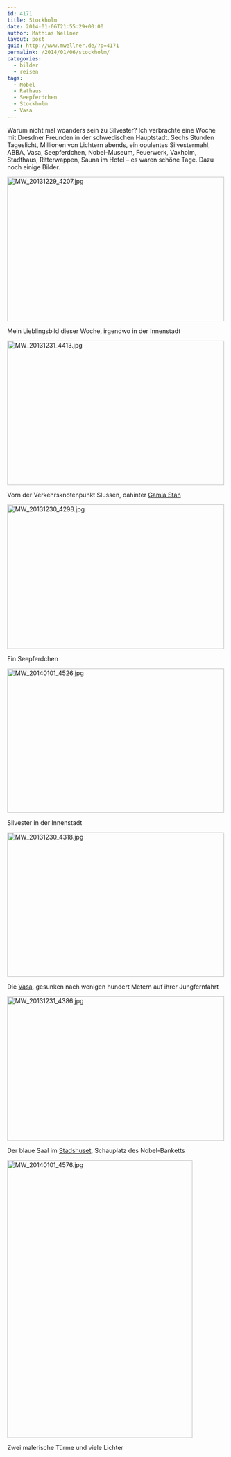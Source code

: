 ```yaml
---
id: 4171
title: Stockholm
date: 2014-01-06T21:55:29+00:00
author: Mathias Wellner
layout: post
guid: http://www.mwellner.de/?p=4171
permalink: /2014/01/06/stockholm/
categories:
  - bilder
  - reisen
tags:
  - Nobel
  - Rathaus
  - Seepferdchen
  - Stockholm
  - Vasa
---
```

Warum nicht mal woanders sein zu Silvester? Ich verbrachte eine Woche mit Dresdner Freunden in der schwedischen Hauptstadt. Sechs Stunden Tageslicht, Millionen von Lichtern abends, ein opulentes Silvestermahl, ABBA, Vasa, Seepferdchen, Nobel-Museum, Feuerwerk, Vaxholm, Stadthaus, Ritterwappen, Sauna im Hotel &#8211; es waren schöne Tage. Dazu noch einige Bilder.

<div style="width: 510px" class="wp-caption aligncenter">
  <a href="http://www.flickr.com/photos/mwellner/11786868776/" title="MW_20131229_4207.jpg by mwellner, on Flickr"><img src="http://farm8.staticflickr.com/7351/11786868776_72822ae980.jpg" width="500" height="333" alt="MW_20131229_4207.jpg" /></a>
  
  <p class="wp-caption-text">
    Mein Lieblingsbild dieser Woche, irgendwo in der Innenstadt
  </p>
</div>

<div style="width: 510px" class="wp-caption aligncenter">
  <a href="http://www.flickr.com/photos/mwellner/11786827623/" title="MW_20131231_4413.jpg by mwellner, on Flickr"><img src="http://farm8.staticflickr.com/7371/11786827623_f2d63d4829.jpg" width="500" height="333" alt="MW_20131231_4413.jpg" /></a>
  
  <p class="wp-caption-text">
    Vorn der Verkehrsknotenpunkt Slussen, dahinter <a href="http://de.wikipedia.org/wiki/Gamla_stan" target="_blank">Gamla Stan</a>
  </p>
</div>

<div style="width: 510px" class="wp-caption aligncenter">
  <a href="http://www.flickr.com/photos/mwellner/11786330925/" title="MW_20131230_4298.jpg by mwellner, on Flickr"><img src="http://farm8.staticflickr.com/7310/11786330925_f90d154f4b.jpg" width="500" height="333" alt="MW_20131230_4298.jpg" /></a>
  
  <p class="wp-caption-text">
    Ein Seepferdchen
  </p>
</div>

<div style="width: 510px" class="wp-caption aligncenter">
  <a href="http://www.flickr.com/photos/mwellner/11787060544/" title="MW_20140101_4526.jpg by mwellner, on Flickr"><img src="http://farm4.staticflickr.com/3831/11787060544_7d8ed7f017.jpg" width="500" height="333" alt="MW_20140101_4526.jpg" /></a>
  
  <p class="wp-caption-text">
    Silvester in der Innenstadt
  </p>
</div>

<div style="width: 510px" class="wp-caption aligncenter">
  <a href="http://www.flickr.com/photos/mwellner/11786613513/" title="MW_20131230_4318.jpg by mwellner, on Flickr"><img src="http://farm8.staticflickr.com/7345/11786613513_ae03d67ce8.jpg" width="500" height="333" alt="MW_20131230_4318.jpg" /></a>
  
  <p class="wp-caption-text">
    Die <a href="http://de.wikipedia.org/wiki/Vasa_%28Schiff%29" target="_blank">Vasa</a>, gesunken nach wenigen hundert Metern auf ihrer Jungfernfahrt
  </p>
</div>

<div style="width: 510px" class="wp-caption aligncenter">
  <a href="http://www.flickr.com/photos/mwellner/11786527385/" title="MW_20131231_4386.jpg by mwellner, on Flickr"><img src="http://farm6.staticflickr.com/5504/11786527385_3e89be6ea6.jpg" width="500" height="333" alt="MW_20131231_4386.jpg" /></a>
  
  <p class="wp-caption-text">
    Der blaue Saal im <a href="http://de.wikipedia.org/wiki/Stockholms_stadshus" target="_blank">Stadshuset</a>, Schauplatz des Nobel-Banketts
  </p>
</div>

<div style="width: 510px" class="wp-caption aligncenter">
  <a href="http://www.flickr.com/photos/mwellner/11786687985/" title="MW_20140101_4576.jpg by mwellner, on Flickr"><img src="http://farm6.staticflickr.com/5503/11786687985_3e7f9bb1d2_z.jpg" width="427" height="640" alt="MW_20140101_4576.jpg" /></a>
  
  <p class="wp-caption-text">
    Zwei malerische Türme und viele Lichter
  </p>
</div>